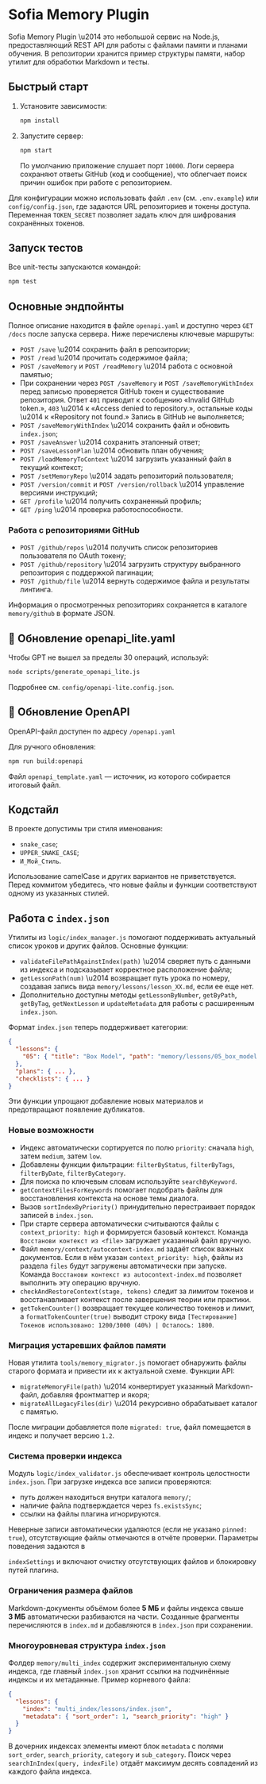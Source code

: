 # Sofia Memory Plugin

Sofia Memory Plugin \u2014 это небольшой сервис на Node.js, предоставляющий REST API для работы с файлами памяти и планами обучения. В репозитории хранится пример структуры памяти, набор утилит для обработки Markdown и тесты.

## Быстрый старт

1. Установите зависимости:
   ```bash
   npm install
   ```
2. Запустите сервер:
   ```bash
   npm start
   ```
   По умолчанию приложение слушает порт `10000`.
   Логи сервера сохраняют ответы GitHub (код и сообщение), что облегчает
   поиск причин ошибок при работе с репозиторием.

Для конфигурации можно использовать файл `.env` (см. `.env.example`) или `config/config.json`, где задаются URL репозиториев и токены доступа. Переменная `TOKEN_SECRET` позволяет задать ключ для шифрования сохранённых токенов.

## Запуск тестов

Все unit-тесты запускаются командой:
```bash
npm test
```

## Основные эндпойнты

Полное описание находится в файле `openapi.yaml` и доступно через `GET /docs` после запуска сервера. Ниже перечислены ключевые маршруты:

- `POST /save` \u2014 сохранить файл в репозитории;
- `POST /read` \u2014 прочитать содержимое файла;
- `POST /saveMemory` и `POST /readMemory` \u2014 работа с основной памятью;
- При сохранении через `POST /saveMemory` и `POST /saveMemoryWithIndex` перед
  записью проверяется GitHub токен и существование репозитория. Ответ `401`
  приводит к сообщению «Invalid GitHub token.», `403` \u2014 к «Access denied to
  repository.», остальные коды \u2014 к «Repository not found.» Запись в GitHub не
  выполняется;
- `POST /saveMemoryWithIndex` \u2014 сохранить файл и обновить `index.json`;
- `POST /saveAnswer` \u2014 сохранить эталонный ответ;
- `POST /saveLessonPlan` \u2014 обновить план обучения;
- `POST /loadMemoryToContext` \u2014 загрузить указанный файл в текущий контекст;
- `POST /setMemoryRepo` \u2014 задать репозиторий пользователя;
- `POST /version/commit` и `POST /version/rollback` \u2014 управление версиями инструкций;
- `GET /profile` \u2014 получить сохраненный профиль;
- `GET /ping` \u2014 проверка работоспособности.

### Работа с репозиториями GitHub

- `POST /github/repos` \u2014 получить список репозиториев пользователя по OAuth токену;
- `POST /github/repository` \u2014 загрузить структуру выбранного репозитория с поддержкой пагинации;
- `POST /github/file` \u2014 вернуть содержимое файла и результаты линтинга.

Информация о просмотренных репозиториях сохраняется в каталоге `memory/github` в формате JSON.

## 🧠 Обновление openapi_lite.yaml

Чтобы GPT не вышел за пределы 30 операций, используй:
```bash
node scripts/generate_openapi_lite.js
```

Подробнее см. `config/openapi-lite.config.json`.

## 📄 Обновление OpenAPI

OpenAPI-файл доступен по адресу `/openapi.yaml`

Для ручного обновления:

```bash
npm run build:openapi
```

Файл `openapi_template.yaml` — источник, из которого собирается итоговый файл.

## Кодстайл

В проекте допустимы три стиля именования:

- `snake_case`;
- `UPPER_SNAKE_CASE`;
- `И_Мой_Стиль`.

Использование camelCase и других вариантов не приветствуется. Перед коммитом убедитесь, что новые файлы и функции соответствуют одному из указанных стилей.

## Работа с `index.json`

Утилиты из `logic/index_manager.js` помогают поддерживать актуальный список уроков и других файлов. Основные функции:

- `validateFilePathAgainstIndex(path)` \u2014 сверяет путь с данными из индекса и подсказывает корректное расположение файла;
- `getLessonPath(num)` \u2014 возвращает путь урока по номеру, создавая запись вида `memory/lessons/lesson_XX.md`, если ее еще нет.
- Дополнительно доступны методы `getLessonByNumber`, `getByPath`, `getByTag`, `getNextLesson` и `updateMetadata` для работы с расширенным `index.json`.

Формат `index.json` теперь поддерживает категории:
```json
{
  "lessons": {
    "05": { "title": "Box Model", "path": "memory/lessons/05_box_model.md" }
  },
  "plans": { ... },
  "checklists": { ... }
}
```

Эти функции упрощают добавление новых материалов и предотвращают появление дубликатов.

### Новые возможности

- Индекс автоматически сортируется по полю `priority`: сначала `high`, затем `medium`, затем `low`.
- Добавлены функции фильтрации: `filterByStatus`, `filterByTags`, `filterByDate`, `filterByCategory`.
- Для поиска по ключевым словам используйте `searchByKeyword`.
- `getContextFilesForKeywords` помогает подобрать файлы для восстановления контекста на основе темы диалога.
- Вызов `sortIndexByPriority()` принудительно перестраивает порядок записей в `index.json`.
- При старте сервера автоматически считываются файлы с `context_priority: high` и формируется базовый контекст. Команда `Восстанови контекст из <file>` загружает указанный файл вручную.
- Файл `memory/context/autocontext-index.md` задаёт список важных документов. Если в нём указан `context_priority: high`, файлы из раздела `files` будут загружены автоматически при запуске. Команда `Восстанови контекст из autocontext-index.md` позволяет выполнить эту операцию вручную.
- `checkAndRestoreContext(stage, tokens)` следит за лимитом токенов и восстанавливает контекст после завершения теории или практики.
- `getTokenCounter()` возвращает текущее количество токенов и лимит, а `formatTokenCounter(true)` выводит строку вида `[Тестирование] Токенов использовано: 1200/3000 (40%) | Осталось: 1800`.


### Миграция устаревших файлов памяти

Новая утилита `tools/memory_migrator.js` помогает обнаружить файлы старого формата и привести их к актуальной схеме. Функции API:

- `migrateMemoryFile(path)` \u2014 конвертирует указанный Markdown-файл, добавляя фронтматтер и якоря;
- `migrateAllLegacyFiles(dir)` \u2014 рекурсивно обрабатывает каталог с памятью.

После миграции добавляется поле `migrated: true`, файл помещается в индекс и получает версию `1.2`.

### Система проверки индекса

Модуль `logic/index_validator.js` обеспечивает контроль целостности `index.json`.
При загрузке индекса все записи проверяются:

- путь должен находиться внутри каталога `memory/`;
- наличие файла подтверждается через `fs.existsSync`;
- ссылки на файлы плагина игнорируются.

Неверные записи автоматически удаляются (если не указано `pinned: true`),
отсутствующие файлы отмечаются в отчёте проверки. Параметры поведения задаются в

`indexSettings` и включают очистку отсутствующих файлов и блокировку путей
плагина.

### Ограничения размера файлов

Markdown-документы объёмом более **5 МБ** и файлы индекса свыше **3 МБ**
автоматически разбиваются на части. Созданные фрагменты перечисляются в
`index.md` и добавляются в `index.json` при сохранении.

### Многоуровневая структура `index.json`

Фолдер `memory/multi_index` содержит экспериментальную схему индекса, где главный `index.json` хранит ссылки на подчинённые индексы и их метаданные. Пример корневого файла:

```json
{
  "lessons": {
    "index": "multi_index/lessons/index.json",
    "metadata": { "sort_order": 1, "search_priority": "high" }
  }
}
```

В дочерних индексах элементы имеют блок `metadata` с полями `sort_order`, `search_priority`, `category` и `sub_category`. Поиск через `searchInIndex(query, indexFile)` отдаёт максимум десять совпадений из каждого файла индекса.

